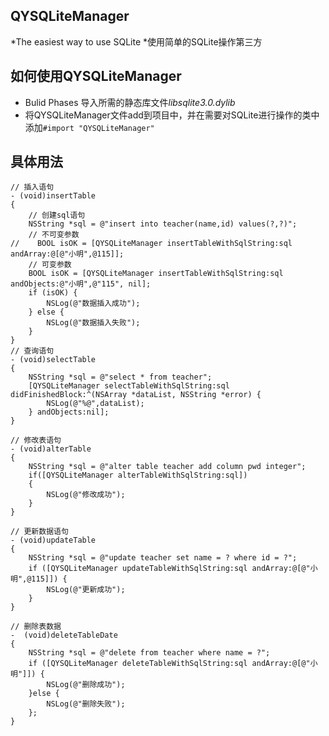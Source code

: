 ## QYSQLiteManager
*The easiest way to use SQLite
*使用简单的SQLite操作第三方

## 如何使用QYSQLiteManager
* Bulid Phases 导入所需的静态库文件*libsqlite3.0.dylib*
* 将QYSQLiteManager文件add到项目中，并在需要对SQLite进行操作的类中添加`#import "QYSQLiteManager"`


## 具体用法
```objc
// 插入语句
- (void)insertTable
{
    // 创建sql语句
    NSString *sql = @"insert into teacher(name,id) values(?,?)";
    // 不可变参数
//    BOOL isOK = [QYSQLiteManager insertTableWithSqlString:sql andArray:@[@"小明",@115]];
    // 可变参数
    BOOL isOK = [QYSQLiteManager insertTableWithSqlString:sql andObjects:@"小明",@"115", nil];
    if (isOK) {
        NSLog(@"数据插入成功");
    } else {
        NSLog(@"数据插入失败");
    }
}
// 查询语句
- (void)selectTable
{
    NSString *sql = @"select * from teacher";
    [QYSQLiteManager selectTableWithSqlString:sql didFinishedBlock:^(NSArray *dataList, NSString *error) {
        NSLog(@"%@",dataList);
    } andObjects:nil];
}

// 修改表语句
- (void)alterTable
{
    NSString *sql = @"alter table teacher add column pwd integer";
    if([QYSQLiteManager alterTableWithSqlString:sql])
    {
        NSLog(@"修改成功");
    }
}

// 更新数据语句
- (void)updateTable
{
    NSString *sql = @"update teacher set name = ? where id = ?";
    if ([QYSQLiteManager updateTableWithSqlString:sql andArray:@[@"小明",@115]]) {
        NSLog(@"更新成功");
    }
}

// 删除表数据
-  (void)deleteTableDate
{
    NSString *sql = @"delete from teacher where name = ?";
    if ([QYSQLiteManager deleteTableWithSqlString:sql andArray:@[@"小明"]]) {
        NSLog(@"删除成功");
    }else {
        NSLog(@"删除失败");
    };
}
```
  
